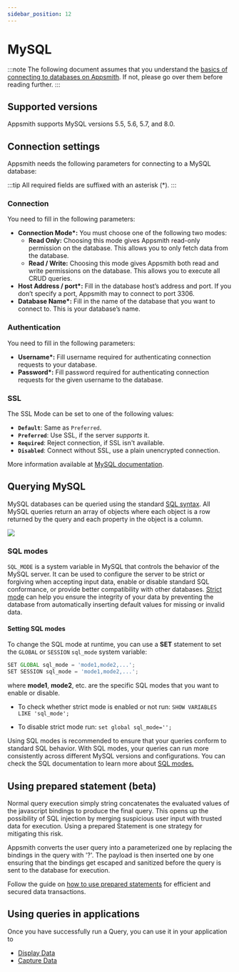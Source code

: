 ```yaml
---
sidebar_position: 12
---
```

# MySQL

:::note
The following document assumes that you understand the [basics of connecting to databases on Appsmith](/core-concepts/connecting-to-data-sources/connecting-to-databases.md#connecting-to-a-database). If not, please go over them before reading further.
:::

## **Supported versions**

Appsmith supports MySQL versions 5.5, 5.6, 5.7, and 8.0.

## Connection settings

Appsmith needs the following parameters for connecting to a MySQL database:

:::tip
All required fields are suffixed with an asterisk (\*).
:::

### **Connection**

You need to fill in the following parameters:

* **Connection Mode\*:** You must choose one of the following two modes:
  * **Read Only:** Choosing this mode gives Appsmith read-only permission on the database. This allows you to only fetch data from the database.
  * **Read / Write:** Choosing this mode gives Appsmith both read and write permissions on the database. This allows you to execute all CRUD queries.
* **Host Address / port\*:** Fill in the database host’s address and port. If you don’t specify a port, Appsmith may to connect to port 3306.
* **Database Name\*:** Fill in the name of the database that you want to connect to. This is your database’s name.

### Authentication

You need to fill in the following parameters:

* **Username\*:** Fill username required for authenticating connection requests to your database.
* **Password\*:** Fill password required for authenticating connection requests for the given username to the database.

### SSL

The SSL Mode can be set to one of the following values:

* **`Default`**: Same as `Preferred`.
* **`Preferred`**: Use SSL, if the server _supports_ it.
* **`Required`**: Reject connection, if SSL isn't available.
* **`Disabled`**: Connect without SSL, use a plain unencrypted connection.

More information available at [MySQL documentation](https://dev.mysql.com/doc/refman/8.0/en/connection-options.html#option\_general\_ssl-mode).

## Querying MySQL

MySQL databases can be queried using the standard [SQL syntax](https://dev.mysql.com/doc/refman/8.0/en/). All MySQL queries return an array of objects where each object is a row returned by the query and each property in the object is a column.

![](/img/postgres.gif)



### SQL modes

```SQL_MODE``` is a system variable in MySQL that controls the behavior of the MySQL server. It can be used to configure the server to be strict or forgiving when accepting input data, enable or disable standard SQL conformance, or provide better compatibility with other databases. [Strict mode](https://dev.mysql.com/doc/refman/8.0/en/sql-mode.html#sql-mode-strict) can help you ensure the integrity of your data by preventing the database from automatically inserting default values for missing or invalid data. 

#### Setting SQL modes

To change the SQL mode at runtime, you can use a **SET** statement to set the `GLOBAL` or `SESSION` ```sql_mode``` system variable:

```js
SET GLOBAL sql_mode = 'mode1,mode2,...';
SET SESSION sql_mode = 'mode1,mode2,...';
```
where **mode1**, **mode2**, etc. are the specific SQL modes that you want to enable or disable.

* To check whether strict mode is enabled or not run:
```SHOW VARIABLES LIKE 'sql_mode';```

* To disable strict mode run:
```set global sql_mode='';```

Using SQL modes is recommended to ensure that your queries conform to standard SQL behavior. With SQL modes, your queries can run more consistently across different MySQL versions and configurations. You can check the SQL documentation to learn more about [SQL modes.](https://dev.mysql.com/doc/refman/8.0/en/sql-mode.html)

## Using prepared statement (beta)

Normal query execution simply string concatenates the evaluated values of the javascript bindings to produce the final query. This opens up the possibility of SQL injection by merging suspicious user input with trusted data for execution. Using a prepared Statement is one strategy for mitigating this risk.

Appsmith converts the user query into a parameterized one by replacing the bindings in the query with '?'. The payload is then inserted one by one ensuring that the bindings get escaped and sanitized before the query is sent to the database for execution.

Follow the guide on [how to use prepared statements](/learning-and-resources/how-to-guides/how-to-use-prepared-statements) for efficient and secured data transactions.

## Using queries in applications

Once you have successfully run a Query, you can use it in your application to

* [Display Data](/core-concepts/data-access-and-binding/displaying-data-read/)
* [Capture Data](/core-concepts/data-access-and-binding/capturing-data-write/)

